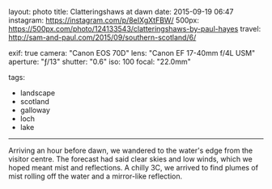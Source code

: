 layout: photo
title: Clatteringshaws at dawn
date: 2015-09-19 06:47
instagram: https://instagram.com/p/8eIXgXtFBW/
500px: https://500px.com/photo/124133543/clatteringshaws-by-paul-hayes
travel: http://sam-and-paul.com/2015/09/southern-scotland/6/

exif: true
camera: "Canon EOS 70D"
lens: "Canon EF 17-40mm f/4L USM"
aperture: "ƒ/13"
shutter: "0.6"
iso: 100
focal: "22.0mm"

tags:
  - landscape
  - scotland
  - galloway
  - loch
  - lake
---

Arriving an hour before dawn, we wandered to the water's edge from the visitor centre. The forecast had said clear skies and low winds, which we hoped meant mist and reflections. A chilly 3C, we arrived to find plumes of mist rolling off the water and a mirror-like reflection.

